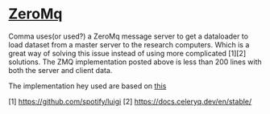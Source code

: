 # [ZeroMq ](https://github.com/commaai/research/blob/1a437a954d0203da67dab4413ded3beb05bc6066/server.py#L101)

Comma uses(or used?) a ZeroMq message server to get a dataloader to load dataset from a master server to the research computers. Which is a great way of solving this issue instead of using more complicated [1][2] solutions. The ZMQ implementation posted above is less than 200 lines with both the server and client data.

The implementation hey used are based on [this](https://github.com/mila-iqia/fuel)


[1] https://github.com/spotify/luigi 
[2] https://docs.celeryq.dev/en/stable/
